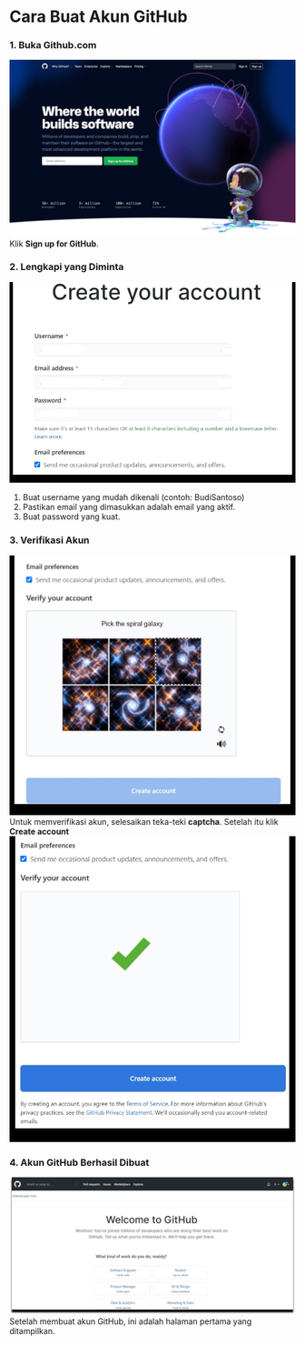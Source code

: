 # Cara Buat Akun GitHub

### 1. Buka Github.com
![AkunGitHub](../Images/screenshot_13.jpeg)
Klik **Sign up for GitHub**.

### 2. Lengkapi yang Diminta
![alt text](../Images/screenshot_14.jpeg)
1. Buat username yang mudah dikenali (contoh: BudiSantoso)
2. Pastikan email yang dimasukkan adalah email yang aktif.
3. Buat password yang kuat.

### 3. Verifikasi Akun
![akunGitHub](../Images/screenshot_15.jpeg)
Untuk memverifikasi akun, selesaikan teka-teki **captcha**. Setelah itu klik **Create account** 
![akunGitHub](../Images/screenshot_16.jpeg)

### 4. Akun GitHub Berhasil Dibuat
![akunGitHub](../Images/screenshot_17.jpeg)
Setelah membuat akun GitHub, ini adalah halaman pertama yang ditampilkan.
